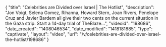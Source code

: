 {
    "title": "Celebrities are Divided over Israel | The Hotlist",
    "description": "Jon Voigt, Selena Gomez, Rihanna, Howard Stern, Joan Rivers, Penelope Cruz and Javier Bardem all give their two cents on the current situation in the Gaza strip. Start a 14-day trial of TheBlaze...",
    "videoid": "198686",
    "date_created": "1408046534",
    "date_modified": "1418181885",
    "type": "captivate",
    "layout": "video",
    "url": "\/v\/celebrities-are-divided-over-israel-the-hotlist\/198686"
}